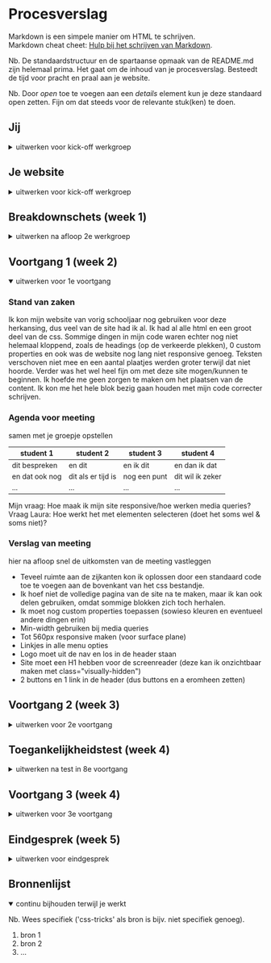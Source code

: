 ﻿# Procesverslag
Markdown is een simpele manier om HTML te schrijven.  
Markdown cheat cheet: [Hulp bij het schrijven van Markdown](https://github.com/adam-p/markdown-here/wiki/Markdown-Cheatsheet).

Nb. De standaardstructuur en de spartaanse opmaak van de README.md zijn helemaal prima. Het gaat om de inhoud van je procesverslag. Besteedt de tijd voor pracht en praal aan je website.

Nb. Door *open* toe te voegen aan een *details* element kun je deze standaard open zetten. Fijn om dat steeds voor de relevante stuk(ken) te doen.





## Jij

<details>
<summary>uitwerken voor kick-off werkgroep</summary>

### Auteur:
Amber Mudde 

#### Je startniveau:
Blauwe piste

#### Je focus:
Surface plane
 
</details>





## Je website

<details>
<summary>uitwerken voor kick-off werkgroep</summary>

### Je opdracht:
https://worldofwarcraft.com/en-us/

#### Screenshot(s) van de eerste pagina (small screen): 
Homepage
<img src="images/smallhomepage.png" width="375px" alt="De homepagina van World of Warcraft">


#### Screenshot(s) van de tweede pagina (small screen):
Hunter class page
<img src="images/smallhunterpage.png" width="375px" alt="Een beschrijving van de class hunter">



 
</details>



## Breakdownschets (week 1)

<details>
<summary>uitwerken na afloop 2e werkgroep</summary>

### de hele pagina: 
<img src="images/breakdownschets.jpg" width="375px" alt="breakdown van de hele pagina">

### dynamisch deel (bijv menu): 
<img src="images/dynamisch1.jpg" width="375px" alt="breakdown van een dynamisch deel">


</details>





## Voortgang 1 (week 2)

<details open>
<summary>uitwerken voor 1e voortgang</summary>

### Stand van zaken
Ik kon mijn website van vorig schooljaar nog gebruiken voor deze herkansing, dus veel van de site had ik al. Ik had al alle html en een groot deel van de css. Sommige dingen in mijn code waren echter nog niet helemaal kloppend, zoals de headings (op de verkeerde plekken), 0 custom properties en ook was de website nog lang niet responsive genoeg. Teksten verschoven niet mee en een aantal plaatjes werden groter terwijl dat niet hoorde. Verder was het wel heel fijn om met deze site mogen/kunnen te beginnen. Ik hoefde me geen zorgen te maken om het plaatsen van de content. Ik kon me het hele blok bezig gaan houden met mijn code correcter schrijven.  


### Agenda voor meeting
samen met je groepje opstellen

| student 1      | student 2          | student 3    | student 4        |
| ---            | ---                | ---          | ---              |
| dit bespreken  | en dit             | en ik dit    | en dan ik dat    |
| en dat ook nog | dit als er tijd is | nog een punt | dit wil ik zeker |
| ...            | ...                | ...          | ...              |

Mijn vraag: Hoe maak ik mijn site responsive/hoe werken media queries? 
Vraag Laura: Hoe werkt het met elementen selecteren (doet het soms wel & soms niet)?


### Verslag van meeting
hier na afloop snel de uitkomsten van de meeting vastleggen

- Teveel ruimte aan de zijkanten kon ik oplossen door een standaard code toe te voegen aan de bovenkant van het css bestandje. 
- Ik hoef niet de volledige pagina van de site na te maken, maar ik kan ook delen gebruiken, omdat sommige blokken zich toch herhalen. 
- Ik moet nog custom properties toepassen (sowieso kleuren en eventueel andere dingen erin)
- Min-width gebruiken bij media queries
- Tot 560px responsive maken  (voor surface plane)
- Linkjes in alle menu opties
- Logo moet uit de nav en los in de header staan
- Site moet een H1 hebben voor de screenreader (deze kan ik onzichtbaar maken met class="visually-hidden")
- 2 buttons en 1 link in de header (dus buttons en a eromheen zetten)

</details>





## Voortgang 2 (week 3)

<details>
<summary>uitwerken voor 2e voortgang</summary>

### Stand van zaken
Bij het vorige voortgangsgesprek kreeg ik wat tips om mijn html netter en correcter te maken. Deze aanpassingen zorgden er natuurlijk wel voor dat dingen in mijn css niet meer goed gelinkt stonden. Ik was deze week dus voornamelijk bezig met het herstellen van mijn pagina. 


### Agenda voor meeting
samen met je groepje opstellen

| student 1      | student 2          | student 3    | student 4        |
| ---            | ---                | ---          | ---              |
| dit bespreken  | en dit             | en ik dit    | en dan ik dat    |
| en dat ook nog | dit als er tijd is | nog een punt | dit wil ik zeker |
| ...            | ...                | ...          | ...              |

Mijn vraag: Hoe positioneer ik de tekst op mijn 2 nieuws artikelen op een manier waarbij het mooi meeschaalt?
Vraag Donna: Heb ik genoeg alt labels voor een screenreader?
Vraag Mila: Hoe kan ik dit hartje animeren? 


### Verslag van meeting
hier na afloop snel de uitkomsten van de meeting vastleggen

- Op sommige plekken had ik een article met sections erin en op andere plekken had ik een section met articles erin. Dit moet consistent worden.
Dus alle parents moeten of articles of sections zijn. 
- De h2 en h3 op de homepage moet ik omdraaien. Hetgeen dat nu een h3 is, is eigenlijk belangrijker qua inhoud/kopje. Met css moet ik de tekst dan groter of kleiner maken.
- Ik heb nu nog pixels gebruikt om afstanden en groottes aan te geven. Dit moet ik veranderen naar em (ook in de header moet ik hierop letten bij de icons). 


</details>





## Toegankelijkheidstest (week 4)

<details>
<summary>uitwerken na test in 8e voortgang</summary>

### Bevindingen
Lijst met je bevindingen die in de test naar voren kwamen:

Tab werkte niet (opgelost door states mee te geven waardoor je als gebruikt kunt zien waar je bent op de pagina tijdens het tabben).

#### Images worden niet voorgelezen
Wanneer de screenreader over een afbeelding gaat, wordt deze niet voorgelezen, waardoor de gebruiker niet weet wat voor soort afbeelding hij voor zich heeft.

Dit kan opgelost worden door de images een 'alt' mee te geven.


#### Links
De screenreader noemt op dat het gaat om een link en leest de inhoud van de link voor waardoor het duidelijk is waar je geen gaat. 


#### States
Je weet niet helemaal precies wanneer je op een bepaald element zit en wanneer deze bijvoorbeeld actief is. 
Dit kan ik oplossen door in de css nog vormgeving aan alle states mee te geven. 


#### Kleurcontrast. 
Met de colour contrast analyzer heb ik elementen op mijn website geanalyseerd, maar het bleek dat alles genoeg contrast heeft. Dit deel is dus goed toegankelijk. 


<img src="./images/kleurcontrast1.JPG" width="375px" alt="Een goed kleurcontrast van tekst op de achtergrond">
<img src="./images/kleurcontrast2.JPG" width="375px" alt="Een goed kleurcontrast van tekst op de achtergrond">


</details>





## Voortgang 3 (week 4)

<details>
<summary>uitwerken voor 3e voortgang</summary>

### Stand van zaken


### Agenda voor meeting
samen met je groepje opstellen

| student 1      | student 2          | student 3    | student 4        |
| ---            | ---                | ---          | ---              |
| dit bespreken  | en dit             | en ik dit    | en dan ik dat    |
| en dat ook nog | dit als er tijd is | nog een punt | dit wil ik zeker |
| ...            | ...                | ...          | ...              |

-	1 animatie in javascript doet het, de rest niet (laura)

-	Object observer api werkt niet (idelene)

-	Hoe maak ik een tabel? (shanine)

-	Carrousel begint op helft van pagina (mila) gefixed door sjoerd

-	Mag hier een class? (donna)

-	Bauw lijntje onder plaatje moest weg (Sena Nur), gefixed met display block op image zetten 
 


### Verslag van meeting
hier na afloop snel de uitkomsten van de meeting vastleggen

- Ik moet opletten dat ik mijn code netjes en overzichtelijk houd. Veel stukken staan nu nog door elkaar of dubbel erin. 

</details>





## Eindgesprek (week 5)

<details>
<summary>uitwerken voor eindgesprek</summary>

### Stand van zaken

### Screenshot(s)
<img src="./images/eindproduct1.JPG" width="375px" alt="Screenshot van de homepage">
<img src="./images/eindproduct2.JPG" width="375px" alt="Screenshot van de homepage">
<img src="./images/eindproduct3.JPG" width="375px" alt="Screenshot van de homepage">
<img src="./images/eindproduct4.JPG" width="375px" alt="Screenshot van de hunter page">
<img src="./images/eindproduct5.JPG" width="375px" alt="Screenshot van de hunter page">
<img src="./images/eindproduct6.JPG" width="375px" alt="Screenshot van de hunter page">
<img src="./images/eindproduct7.JPG" width="375px" alt="Screenshot van de hunter page">


</details>





## Bronnenlijst

<details open>
<summary>continu bijhouden terwijl je werkt</summary>

Nb. Wees specifiek ('css-tricks' als bron is bijv. niet specifiek genoeg).

1. bron 1
2. bron 2
3. ...

</details>
